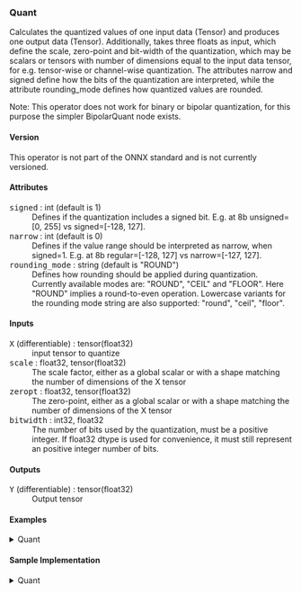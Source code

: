 ### <a name="Quant"></a><a name="abs">**Quant**</a>

Calculates the quantized values of one input data (Tensor<T>) and produces one output data (Tensor<T>).
Additionally, takes three floats as input, which define the scale, zero-point and bit-width of the quantization,
which may be scalars or tensors with number of dimensions equal to the input data tensor, for e.g. tensor-wise
or channel-wise quantization.
The attributes narrow and signed define how the bits of the quantization are interpreted, while the attribute
rounding_mode defines how quantized values are rounded.

Note: This operator does not work for binary or bipolar quantization, for this purpose the simpler BipolarQuant node exists.

#### Version

This operator is not part of the ONNX standard and is not currently versioned.

#### Attributes

<dl>
<dt><tt>signed</tt> : int (default is 1)</dt>
<dd>Defines if the quantization includes a signed bit. E.g. at 8b unsigned=[0, 255] vs signed=[-128, 127].</dd>
<dt><tt>narrow</tt> : int (default is 0)</dt>
<dd>Defines if the value range should be interpreted as narrow, when signed=1. E.g. at 8b regular=[-128, 127] vs narrow=[-127, 127].</dd>
<dt><tt>rounding_mode</tt> : string (default is "ROUND")</dt>
<dd>Defines how rounding should be applied during quantization. Currently available modes are: "ROUND", "CEIL" and "FLOOR". Here "ROUND" implies a round-to-even operation. Lowercase variants for the rounding mode string are also supported: "round", "ceil", "floor".</dd>
</dl>

#### Inputs

<dl>
<dt><tt>X</tt> (differentiable) : tensor(float32)</dt>
<dd>input tensor to quantize</dd>
<dt><tt>scale</tt> : float32, tensor(float32)</dt>
<dd>The scale factor, either as a global scalar or with a shape matching the number of dimensions of the X tensor</dd>
<dt><tt>zeropt</tt> : float32, tensor(float32) </dt>
<dd>The zero-point, either as a global scalar or with a shape matching the number of dimensions of the X tensor</dd>
<dt><tt>bitwidth</tt> : int32, float32</dt>
<dd>The number of bits used by the quantization, must be a positive integer. If float32 dtype is used for convenience, it must still represent an positive integer number of bits.</dd>
</dl>


#### Outputs

<dl>
<dt><tt>Y</tt> (differentiable) : tensor(float32)</dt>
<dd>Output tensor</dd>
</dl>


#### Examples
<details>
<summary>Quant</summary>

```python
from onnx import helper
import numpy as np

# Define node settings and input
x = np.random.randn(100).astype(np.float32)*10.
scale = np.array(1.)
zeropt = np.array(0.)
bitwidth = np.array(4)
signed = 1
narrow = 0
rounding_mode = "ROUND"

# Create node
node = helper.make_node(
    'Quant',
    domain='finn.custom_op.general',
    inputs=['x', 'scale', 'zeropt', 'bitwidth'],
    outputs=['y'],
    narrow=narrow,
    signed=signed,
    rounding_mode=rounding_mode,
)

# Execute the same settings with the reference implementation (quant)
# See the sample implementation for more details on quant.
output_ref = quant(x, scale, zeropt, bitwidth, signed, narrow, rounding_mode)

# Execute node and compare
expect(node, inputs=[x, scale, zeropt, bitwidth], outputs=[output_ref], name='test_quant')

```

</details>


#### Sample Implementation

<details>
<summary>Quant</summary>

```python
# SPDX-License-Identifier: Apache-2.0

from __future__ import absolute_import
from __future__ import division
from __future__ import print_function
from __future__ import unicode_literals

import numpy as np

def quant(inp_tensor, scale, zeropt, bitwidth, signed, narrow, rounding_mode):
    # Port of IntQuant class from Brevitas: https://bit.ly/2S6qvZJ
    # Scaling
    y_int = inp_tensor / scale
    y_int = y_int + zeropt
    # Clamping
    min_int_val = min_int(signed, narrow, bitwidth)
    max_int_val = max_int(signed, narrow, bitwidth)
    y_int = np.where(y_int > max_int_val, max_int_val.astype(y_int.dtype), y_int)
    y_int = np.where(y_int < min_int_val, min_int_val.astype(y_int.dtype), y_int)
    # Rounding
    rounding_fx = resolve_rounding_mode(rounding_mode)
    y_int = rounding_fx(y_int)

    # Re-scaling
    out_tensor = y_int - zeropt
    out_tensor = out_tensor * scale

    return out_tensor

def min_int(signed: bool, narrow_range: bool, bit_width: int) -> int:
    """Compute the minimum integer representable by a given number of bits.
    Args:
        signed (bool): Indicates whether the represented integer is signed or not.
        narrow_range (bool): Indicates whether to narrow the minimum value
        represented by 1.
        bit_width (int): Number of bits available for the representation.
    Returns:
        int: Maximum unsigned integer that can be represented according to
        the input arguments.
    Examples:
        >>> min_int(signed=True, narrow_range=True, bit_width=8)
        int(-127)
        >>> min_int(signed=False, narrow_range=True, bit_width=8)
        int(0)
        >>> min_int(signed=True, narrow_range=False, bit_width=8)
        int(-128)
        >>> min_int(signed=False, narrow_range=False, bit_width=8)
        int(0)
    """
    if signed and narrow_range:
        value = -(2 ** (bit_width - 1)) + 1
    elif signed and not narrow_range:
        value = -(2 ** (bit_width - 1))
    else:
        value = 0 * bit_width
    return value


def max_int(signed: bool, narrow_range: bool, bit_width: int) -> int:
    """Compute the maximum integer representable by a given number of bits.
    Args:
        signed (bool): Indicates whether the represented integer is signed or not.
        narrow_range (bool): Indicates whether to narrow the maximum unsigned value
        represented by 1.
        bit_width (int): Number of bits available for the representation.
    Returns:
        Tensor: Maximum integer that can be represented according to
        the input arguments.
    Examples:
        >>> max_int(signed=True, narrow_range=True, bit_width=8)
        int(127)
        >>> max_int(signed=False, narrow_range=True, bit_width=8)
        int(254)
        >>> max_int(signed=True, narrow_range=False, bit_width=8)
        int(127)
        >>> max_int(signed=False, narrow_range=False, bit_width=8)
        int(255)
    """
    if not signed and not narrow_range:
        value = (2 ** bit_width) - 1
    elif not signed and narrow_range:
        value = (2 ** bit_width) - 2
    else:
        value = (2 ** (bit_width - 1)) - 1
    return value

def resolve_rounding_mode(mode_string):
    """Resolve the rounding mode string of Quant and Trunc ops
    to the corresponding numpy functions."""
    if mode_string == "ROUND":
        return np.round
    elif mode_string == "CEIL":
        return np.ceil
    elif mode_string == "FLOOR":
        return np.floor
    else:
        raise ValueError(f"Could not resolve rounding mode called: {mode_string}")

```

</details>
